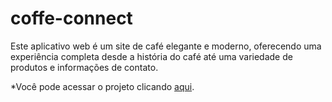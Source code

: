 # coffe-connect
Este aplicativo web é um site de café elegante e moderno, oferecendo uma experiência completa desde a história do café até uma variedade de produtos e informações de contato.

*Você pode acessar o projeto clicando <a href="https://coffe-connect-production.up.railway.app/">aqui</a>.</p>
